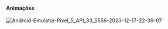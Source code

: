 #### Animações

![Android-Emulator-Pixel_5_API_33_5556-2023-12-17-22-39-07](https://github.com/talitacodes/curso_startto.dev/assets/73146109/625f253c-b0e6-4c40-a277-6cac16178dc1)
